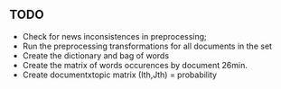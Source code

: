 ## TODO

 * Check for news inconsistences in preprocessing;
 * Run the preprocessing transformations for all documents in the set
 * Create the dictionary and bag of words
 * Create the matrix of words occurences by document 26min.
 * Create documentxtopic matrix (Ith,Jth) = probability
